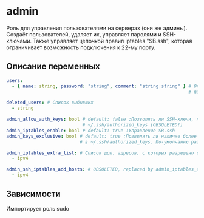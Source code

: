 # admin

Роль для управления пользователями на серверах (они же админы). Создаёт пользователей, удаляет их, управляет паролями и SSH-ключами. Также управляет цепочкой правил iptables "SB.ssh", которая ограничивает возможность подключения к 22-му порту.

## Описание переменных

```yaml
users:
  - { name: string, password: "string", comment: "string string" } # Описание пользователя: ник (логин),
                                                                   # пароль, фамилия и имя

deleted_users: # Список выбывших
  - string

admin_allow_auth_keys: bool # default: false :Позволять ли SSH-ключи, при false трёт ключи из 
                            # ~/.ssh/authorized_keys (OBSOLETED!)
admin_iptables_enable: bool # default: true :Управление SB.ssh
admin_keys_exclusive: bool # default: true :Позволять ли наличие более одного ключа 
                           # в ~/.ssh/authorized_keys. По-умолчанию разрешён только один ключ

admin_iptables_extra_list: # Список доп. адресов, с которых разрешено соединение к 22-му порту
  - ipv4

admin_ssh_iptables_add_hosts: # OBSOLETED, replaced by admin_iptables_extra_list
  - ipv4
```

## Зависимости

Импортирует роль sudo

